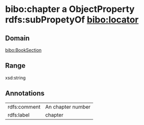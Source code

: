 # bibo:chapter a ObjectProperty rdfs:subPropetyOf [bibo:locator](/ontology/bibo/locator)

## Domain

[bibo:BookSection](/ontology/bibo/BookSection)

## Range

xsd:string

## Annotations

|||
|-----|-----|
|rdfs:comment|An chapter number|
|rdfs:label|chapter|

